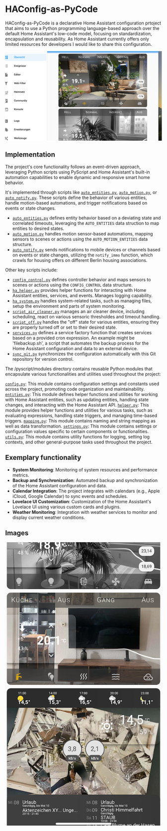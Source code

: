 # HAConfig-as-PyCode

HAConfig-as-PyCode is a declarative Home Assistant configuration prtoject that aims to use a Python programming language-based approach over the default Home Assistant's low-code model, focusing on standardization, encapsulation and reusability. As Home Assistant currently offers only limited resources for developers I would like to share this configuration. 

![Desktop](www/overview-desktop.png)

## Implementation

The project's core functionality follows an event-driven approach, leveraging Python scripts using PyScript and Home Assistant's built-in automation capabilities to enable dynamic and responsive smart home behavior. 

It's implemented through scripts like [`auto_entities.py`](pyscript/auto_entities.py), [`auto_motion.py`](pyscript/auto_motion.py), or [`auto_notify.py`](pyscript/auto_notify.py). These scripts define the behavior of various entities, handle motion-based automations, and trigger notifications based on events or state changes.

- [`auto_entities.py`](pyscript/auto_entities.py) defines entity behavior based on a deviating state and correlated timeouts, leveraging the `AUTO_ENTITIES` data struction to map entities to desired states.
- [`auto_motion.py`](pyscript/auto_motion.py) handles motion sensor-based automations, mapping sensors to scenes or actions using the `AUTO_MOTION_ENTITIES` data structure.
- [`auto_notify.py`](pyscript/auto_notify.py) sends notifications to mobile devices or channels based on events or state changes, utilizing the `notify_immo` function, which crawls for housing offers on different Berlin housing associations. 

Other key scripts include:

- [`config_control.py`](pyscript/config_control.py) defines controller behavior and maps sensors to scenes or actions using the `CONFIG_CONTROL` data structure.
- [`ha_helper.py`](pyscript/scripts/ha_helper.py) provides helper functions for interacting with Home Assistant entities, services, and events. Manages logging capability. 
- [`ha_system.py`](pyscript/scripts/ha_system.py) handles system-related tasks, such as managing files, setup the environment and parts of system monitoring.
- [`script_air_cleaner.py`](pyscript/scripts/script_air_cleaner.py) manages an air cleaner device, including scheduling, react on various sensoric thresholdes and timeout handling.
- [`script_off.py`](pyscript/scripts/script_off.py) handles the "off" state for various entities, ensuring they are properly turned off or set to their desired state.
- [`services.py`](pyscript/apps/services.py) defines a service factory function that creates services based on a provided cron expression. An example might be 'filebackup.sh', a script that automates the backup process for the Home Assistant configuration and data to an external device. 
- [`sync_git.py`](pyscript/apps/sync_git.py) synchronizes the configuration automatically with this  Git repository for version control. 

The /pyscript/modules directory contains reusable Python modules that encapsulate various functionalities and utilities used throughout the project:

[`config.py`](pyscript/modules/config.py): This module contains configuration settings and constants used across the project, promoting code organization and maintainability.
[`entities.py`](pyscript/modules/entities.py): This module defines helper functions and utilities for working with Home Assistant entities, such as updating entities, handling state changes, and interacting with the Home Assistant API.
[`helper.py`](pyscript/modules/helper.py): This module provides helper functions and utilities for various tasks, such as evaluating expressions, handling state triggers, and managing time-based triggers.
[`mapping.py`](pyscript/modules/mapping.py): This module contains naming and string mapping as well as data transformation. 
[`settings.py`](pyscript/modules/settings.py): This module contains settings or configuration values specific to certain components or functionalities.
[`utils.py`](pyscript/modules/utils.py): This module contains utility functions for logging, setting log contexts, and other general-purpose tasks used throughout the project.

## Exemplary functionality

- **System Monitoring**: Monitoring of system resources and performance metrics.
- **Backup and Synchronization**: Automated backup and synchronization of the Home Assistant configuration and data.
- **Calendar Integration**: The project integrates with calendars (e.g., Apple iCloud, Google Calendar) to sync events and schedules.
- **Lovelace UI Customization**: Customization of the Home Assistant's Lovelace UI using various custom cards and plugins.
- **Weather Monitoring**: Integration with weather services to monitor and display current weather conditions.

## Images

![Mobile](www/overview-mobile.png)